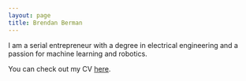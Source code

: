 ```yaml
---
layout: page
title: Brendan Berman
---
```


I am a serial entrepreneur with a degree in electrical engineering and a passion for machine learning and robotics.

You can check out my CV [here](http://brendan.berman.io/CV.htm).
